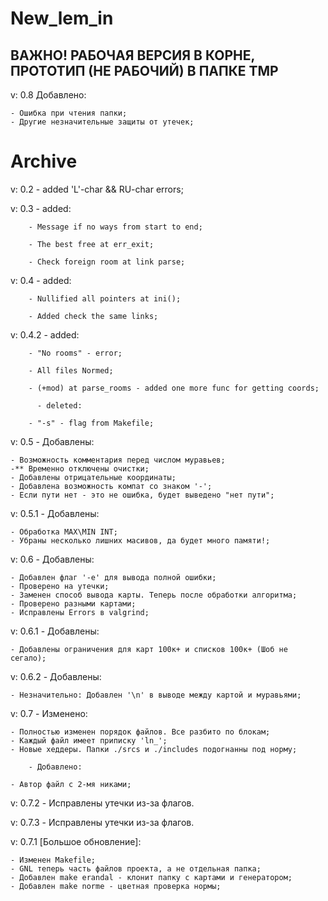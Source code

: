 # New_lem_in

## ВАЖНО! РАБОЧАЯ ВЕРСИЯ В КОРНЕ, ПРОТОТИП (НЕ РАБОЧИЙ) В ПАПКЕ TMP

 v: 0.8 Добавлено:

	- Ошибка при чтения папки;
	- Другие незначительные защиты от утечек;

# Archive
 v: 0.2 - added 'L'-char && RU-char errors;
 
 v: 0.3 - added:
 
        - Message if no ways from start to end;
        
        - The best free at err_exit;
        
        - Check foreign room at link parse;

 v: 0.4 - added:
		
		- Nullified all pointers at ini();

		- Added check the same links;
		
 v: 0.4.2 - added:
		
		- "No rooms" - error;

		- All files Normed;

		- (+mod) at parse_rooms - added one more func for getting coords;

		  - deleted:
		
		- "-s" - flag from Makefile;

 v: 0.5 - Добавлены:
		
	- Возможность комментария перед числом муравьев;
	-** Временно отключены очистки; 
	- Добавлены отрицательные координаты;
	- Добавлена возможность компат со знаком '-';
	- Если пути нет - это не ошибка, будет выведено "нет пути";

 v: 0.5.1 - Добавлены:
 
	- Обработка MAX\MIN INT;
	- Убраны несколько лишних масивов, да будет много памяти!;

 v: 0.6 - Добавлены:

	- Добавлен флаг '-e' для вывода полной ошибки;
	- Проверено на утечки;
	- Заменен способ вывода карты. Теперь после обработки алгоритма;
	- Проверено разными картами;
	- Исправлены Errors в valgrind;

 v: 0.6.1 - Добавлены:

	- Добавлены ограничения для карт 100к+ и списков 100к+ (Шоб не сегало);

 v: 0.6.2 - Добавлены:

	- Незначительно: Добавлен '\n' в выводе между картой и муравьями;

 v: 0.7 - Изменено:

	- Полностью изменен порядок файлов. Все разбито по блокам;
	- Каждый файл имеет приписку 'ln_';
	- Новые хеддеры. Папки ./srcs и ./includes подогнанны под норму;

		- Добавлено:

	- Автор файл с 2-мя никами;

 v: 0.7.2 - Исправлены утечки из-за флагов.

 v: 0.7.3 - Исправлены утечки из-за флагов.

 v: 0.7.1 [Большое обновление]:

	- Изменен Makefile;
	- GNL теперь часть файлов проекта, а не отдельная папка;
	- Добавлен make erandal - клонит папку с картами и генератором;
	- Добавлен make norme - цветная проверка нормы;
